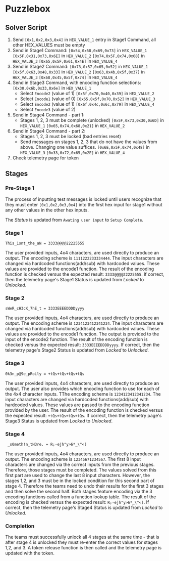 # Puzzlebox

## Solver Script
1. Send `[0x1,0x2,0x3,0x4]` in `HEX_VALUE_1` entry in Stage1 Command, all other HEX_VALUES must be empty
2. Send in Stage1 Command:
    `[0x54,0x68,0x69,0x73]` in `HEX_VALUE_1`
    `[0x5F,0x31,0x73,0x6E]` in `HEX_VALUE_2`
    `[0x74,0x5F,0x74,0x68]` in `HEX_VALUE_3`
    `[0x65,0x5F,0x61,0x4E]` in `HEX_VALUE_4`
3. Send in Stage2 Command:
    `[0x73,0x57,0x65,0x52]` in `HEX_VALUE_1`
    `[0x5f,0x63,0x48,0x33]` in `HEX_VALUE_2`
    `[0x63,0x4b,0x5f,0x37]` in `HEX_VALUE_3`
    `[0x68,0x45,0x5f,0x74]` in `HEX_VALUE_4`
4. Send in Stage3 Command, with encoding function selections:
    `[0x30,0x6b,0x33,0x6e]` in `HEX_VALUE_1`
    * Select `Encode2` (value of 1)
    `[0x5f,0x70,0x40,0x39]` in `HEX_VALUE_2`
    * Select `Encode1` (value of 0)
    `[0x65,0x5f,0x70,0x52]` in `HEX_VALUE_3`
    * Select `Encode2` (value of 1)
    `[0x6f,0x4c,0x6c,0x79]` in `HEX_VALUE_4`
    * Select `Encode3` (value of 2)
5. Send in Stage4 Command - part 1:
    * Stages 1, 2, 3 must be complete (unlocked)
    `[0x5F,0x73,0x30,0x6D]` in `HEX_VALUE_1`
    `[0x65,0x74,0x68,0x21]` in `HEX_VALUE_2`
6. Send in Stage4 Command - part 2:
    * Stages 1, 2, 3 must be locked (bad entries reset)
    * Send messages on stages 1, 2, 3 that do not have the values from above. Changing one value suffices.
    `[0x6E,0x5F,0x74,0x48]` in `HEX_VALUE_3`
    `[0x33,0x72,0x65,0x2E]` in `HEX_VALUE_4`
7. Check telemetry page for token


## Stages
### Pre-Stage 1
The process of inputting test messages is locked until users recognize that they must enter `[0x1,0x2,0x3,0x4]` into the first hex input for stage1 without any other values in the other hex inputs.

The *Status* is updated from `Awating user input` to `Setup Complete`.

### Stage 1
```
This_1snt_the_aN = 3333@@@@22225555
```
The user provided inputs, 4x4 characters, are used directly to produce an output. The encoding scheme is `1111222233334444`. The input characters are changed via hardcoded functions(add/sub) with hardcoded values. These values are provided to the encode1 function. The result of the encoding function is checked versus the expected result: `3333@@@@22225555`. If correct, then the telemetry page's Stage1 Status is updated from *Locked* to *Unlocked*.

### Stage 2
```
sWeR_cH3cK_7hE_t = 3333EEEEDDDDyyyy
```
The user provided inputs, 4x4 characters, are used directly to produce an output. The encoding scheme is `1234123412341234`. The input characters are changed via hardcoded functions(add/sub) with hardcoded values. These values are provided to the encode1 function. The output is provided to the input of the encode2 function. The result of the encoding function is checked versus the expected result: `3333EEEEDDDDyyyy`. If correct, then the telemetry page's Stage2 Status is updated from *Locked* to *Unlocked*.

### Stage 3
```
0k3n_p@9e_pRoLly = +tQs+tQs+tQs+tQs
```

The user provided inputs, 4x4 characters, are used directly to produce an output. The user also provides which encoding function to use for each of the 4x4 character inputs. TThe encoding scheme is `1234123412341234`. The input characters are changed via hardcoded functions(add/sub) with hardcoded values. These values are passed to the encoding function provided by the user. The result of the encoding function is checked versus the expected result: `+tQs+tQs+tQs+tQs`. If correct, then the telemetry page's Stage3 Status is updated from *Locked* to *Unlocked*.

### Stage 4
```
 _s0meth!n_tH3re. = R;-ejh"y>6*_\"<(
```

The user provided inputs, 4x4 characters, are used directly to produce an output. The encoding scheme is `12345671234567`. The first 8 input characters are changed via the correct inputs from the previous stages. Therefore, those stages must be completed. The values solved from this first part are used to change the last 8 input characters. However, the stages 1,2, and 3 must be in the locked condition for this second part of stage 4. Therefore the teams need to undo their results for the first 3 stages and then solve the second half. Both stages feature encoding via the 3 encoding functions called from a function lookup table. The result of the encoding is checked versus the expected result: `R;-ejh"y>6*_\"<(`. If correct, then the telemetry page's Stage4 Status is updated from *Locked* to *Unlocked*. 

### Completion

The teams must successfully unlock all 4 stages at the same time - that is after stage 4 is unlocked they must re-enter the correct values for stages 1,2, and 3. A token release function is then called and the telemetry page is updated with the token.


